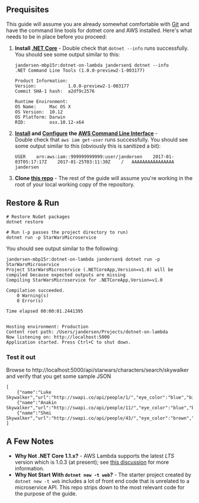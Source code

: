 ## Prequisites
This guide will assume you are already somewhat comfortable with [Git](https://git-scm.com/) and have the command line tools for dotnet core and AWS installed. Here's what needs to be in place before you proceed:

1. **Install [.NET Core](https://www.microsoft.com/net/core)** - Double check that `dotnet --info` runs successfully.  You should see some output similar to this:

    ```
    jandersen-mbp15r:dotnet-on-lambda jandersen$ dotnet --info
    .NET Command Line Tools (1.0.0-preview2-1-003177)

    Product Information:
    Version:            1.0.0-preview2-1-003177
    Commit SHA-1 hash:  a2df9c2576

    Runtime Environment:
    OS Name:     Mac OS X
    OS Version:  10.12
    OS Platform: Darwin
    RID:         osx.10.12-x64
    ```
2. **[Install](http://docs.aws.amazon.com/cli/latest/userguide/installing.html) and [Configure](http://docs.aws.amazon.com/cli/latest/userguide/cli-chap-getting-started.html) the [AWS Command Line Interface](https://aws.amazon.com/cli/)** -  
    Double check that `aws iam get-user` runs successfully.  You should see some output similar to this (obviously this is sanitized a bit):
    
    ```
    USER	arn:aws:iam::999999999999:user/jandersen	2017-01-03T05:17:17Z	2017-01-25T03:11:30Z	/	AAAAAAAAAAAAAAAA	jandersen
    ```
3. **Clone [this repo](https://github.com/jamesandersen/dotnet-on-lambda)** - The rest of the guide will assume you're working in the root of your local working copy of the repository.

## Restore & Run

```
# Restore NuGet packages
dotnet restore

# Run (-p passes the project directory to run)
dotnet run -p StarWarsMicroservice
```

You should see output similar to the following:
```
jandersen-mbp15r:dotnet-on-lambda jandersen$ dotnet run -p StarWarsMicroservice
Project StarWarsMicroservice (.NETCoreApp,Version=v1.0) will be compiled because expected outputs are missing
Compiling StarWarsMicroservice for .NETCoreApp,Version=v1.0

Compilation succeeded.
    0 Warning(s)
    0 Error(s)

Time elapsed 00:00:01.2441395
 

Hosting environment: Production
Content root path: /Users/jandersen/Projects/dotnet-on-lambda
Now listening on: http://localhost:5000
Application started. Press Ctrl+C to shut down.
```

### Test it out
Browse to http://localhost:5000/api/starwars/characters/search/skywalker and verify that you get some sample JSON
```
[
    {"name":"Luke Skywalker","url":"http://swapi.co/api/people/1/","eye_color":"blue","birth_year":"19BBY"},
    {"name":"Anakin Skywalker","url":"http://swapi.co/api/people/11/","eye_color":"blue","birth_year":"41.9BBY"},
    {"name":"Shmi Skywalker","url":"http://swapi.co/api/people/43/","eye_color":"brown","birth_year":"72BBY"}
]
```

## A Few Notes
* **Why Not .NET Core 1.1.x?** - AWS Lambda supports the latest *LTS* version which is 1.0.3 (at present); see [this discussion](https://github.com/aws/aws-lambda-dotnet/issues/36) for more information.
* **Why Not Start With `dotnet new -t web`?** - The starter project created by `dotnet new -t web` includes a lot of front end code that is unrelated to a microservice API.  This repo strips down to the most relevant code for the purpose of the guide.
